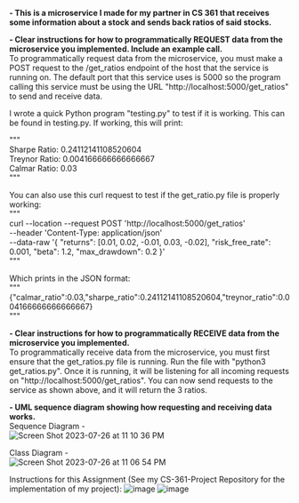 **- This is a microservice I made for my partner in CS 361 that receives some information about a stock and sends back ratios of said stocks.**
 
 **- Clear instructions for how to programmatically REQUEST data from the microservice you implemented. Include an example call.**   
To programmatically request data from the microservice, you must make a POST request to the /get_ratios endpoint of the host that the service is running on. The default port that this service uses is 5000 so the program calling this service must be using the URL "http://localhost:5000/get_ratios" to send and receive data.

I wrote a quick Python program "testing.py" to test if it is working. This can be found in testing.py. If working, this will print:   

"""   
Sharpe Ratio:  0.24112141108520604   
Treynor Ratio:  0.004166666666666667   
Calmar Ratio:  0.03   
"""   

You can also use this curl request to test if the get_ratio.py file is properly working:   
"""     
curl --location --request POST 'http://localhost:5000/get_ratios' \
--header 'Content-Type: application/json' \
--data-raw '{
   "returns": [0.01, 0.02, -0.01, 0.03, -0.02],
   "risk_free_rate": 0.001,
   "beta": 1.2,
   "max_drawdown": 0.2
}'   
"""    
   
Which prints in the JSON format:   
"""   
{"calmar_ratio":0.03,"sharpe_ratio":0.24112141108520604,"treynor_ratio":0.004166666666666667}   
"""   

**- Clear instructions for how to programmatically RECEIVE data from the microservice you implemented.**   
To programmatically receive data from the microservice, you must first ensure that the get_ratios.py file is running. Run the file with "python3 get_ratios.py". Once it is running, it will be listening for all incoming requests on "http://localhost:5000/get_ratios". You can now send requests to the service as shown above, and it will return the 3 ratios.      

 **- UML sequence diagram showing how requesting and receiving data works.**   
 Sequence Diagram -    
![Screen Shot 2023-07-26 at 11 10 36 PM](https://github.com/ryanmaki18/CS-361-Project/assets/130192949/02b92869-747e-43e4-8c7d-14d9ecfdebf2)



 Class Diagram -    
![Screen Shot 2023-07-26 at 11 06 54 PM](https://github.com/ryanmaki18/CS-361-Project/assets/130192949/7432b485-5055-4532-bef5-46318e7d5e8e)   
   
Instructions for this Assignment (See my CS-361-Project Repository for the implementation of my project):
![image](https://github.com/ryanmaki18/CS361-Microservice/assets/130192949/347f253a-124c-4079-a14e-e0cd89dd7eec)
![image](https://github.com/ryanmaki18/CS361-Microservice/assets/130192949/b7384d89-55bd-4621-9c7e-dadf82c2724a)
